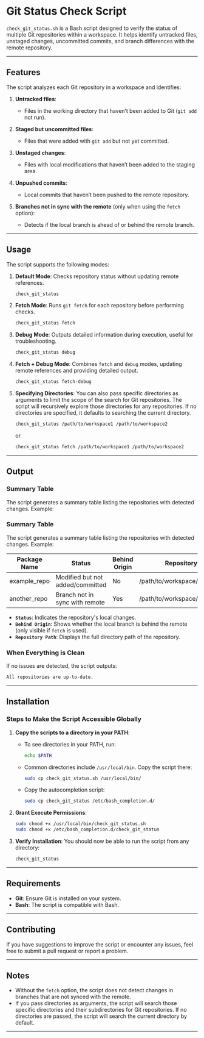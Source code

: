 # Git Status Check Script

`check_git_status.sh` is a Bash script designed to verify the status of multiple Git repositories within a workspace. It helps identify untracked files, unstaged changes, uncommitted commits, and branch differences with the remote repository.

---

## Features

The script analyzes each Git repository in a workspace and identifies:

1. **Untracked files**:
   - Files in the working directory that haven’t been added to Git (`git add` not run).

2. **Staged but uncommitted files**:
   - Files that were added with `git add` but not yet committed.

3. **Unstaged changes**:
   - Files with local modifications that haven’t been added to the staging area.

4. **Unpushed commits**:
   - Local commits that haven’t been pushed to the remote repository.

5. **Branches not in sync with the remote** (only when using the `fetch` option):
   - Detects if the local branch is ahead of or behind the remote branch.

<!-- 6. **Ignored files**:
   - Files listed in `.gitignore`. -->

---

## Usage

The script supports the following modes:

1. **Default Mode**:
   Checks repository status without updating remote references.

   ```bash
   check_git_status
   ```

2. **Fetch Mode**:
   Runs `git fetch` for each repository before performing checks.

   ```bash
   check_git_status fetch
   ```

3. **Debug Mode**:
   Outputs detailed information during execution, useful for troubleshooting.

   ```bash
   check_git_status debug
   ```

4. **Fetch + Debug Mode**:
   Combines `fetch` and `debug` modes, updating remote references and providing detailed output.

   ```bash
   check_git_status fetch-debug
   ```
5. **Specifying Directories**:
   You can also pass specific directories as arguments to limit the scope of the search for Git repositories. The script will recursively explore those directories for any repositories. If no directories are specified, it defaults to searching the current directory.
      ```bash
   check_git_status /path/to/workspace1 /path/to/workspace2
   ```
   or
   ```bash
   check_git_status fetch /path/to/workspace1 /path/to/workspace2
   ```

---

## Output

### Summary Table

The script generates a summary table listing the repositories with detected changes. Example:

### Summary Table

The script generates a summary table listing the repositories with detected changes. Example:

| Package Name      | Status                              | Behind Origin | Repository Path                                    |
|--------------------|-------------------------------------|---------------|-----------------------------------------------------|
| example_repo       | Modified but not added/committed   | No            | /path/to/workspace/example_repo                     |
| another_repo       | Branch not in sync with remote     | Yes           | /path/to/workspace/another_repo                     |

- **`Status`**: Indicates the repository's local changes.
- **`Behind Origin`**: Shows whether the local branch is behind the remote (only visible if `fetch` is used).
- **`Repository Path`**: Displays the full directory path of the repository.

### When Everything is Clean

If no issues are detected, the script outputs:

```bash
All repositories are up-to-date.
```

---

## Installation

### Steps to Make the Script Accessible Globally

1. **Copy the scripts to a directory in your PATH**:
   - To see directories in your PATH, run:
     ```bash
     echo $PATH
     ```
   - Common directories include `/usr/local/bin`. Copy the script there:
     ```bash
     sudo cp check_git_status.sh /usr/local/bin/
     ```
   - Copy the autocompletion script:
      ```bash
      sudo cp check_git_status /etc/bash_completion.d/
      ```
2. **Grant Execute Permissions**:
   ```bash
   sudo chmod +x /usr/local/bin/check_git_status.sh
   sudo chmod +x /etc/bash_completion.d/check_git_status
   ```

3. **Verify Installation**:
   You should now be able to run the script from any directory:
   ```bash
   check_git_status
   ```

---

## Requirements

- **Git**: Ensure Git is installed on your system.
- **Bash**: The script is compatible with Bash.

---

## Contributing

If you have suggestions to improve the script or encounter any issues, feel free to submit a pull request or report a problem.

---

## Notes

- Without the `fetch` option, the script does not detect changes in branches that are not synced with the remote.
- If you pass directories as arguments, the script will search those specific directories and their subdirectories for Git repositories. If no directories are passed, the script will search the current directory by default.
---

